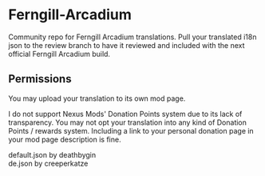 # Ferngill-Arcadium
Community repo for Ferngill Arcadium translations. Pull your translated i18n json to the review branch to have it reviewed and included with the next official Ferngill Arcadium build.

## Permissions
You may upload your translation to its own mod page.

I do not support Nexus Mods' Donation Points system due to its lack of transparency. You may not opt your translation into any kind of Donation Points / rewards system. Including a link to your personal donation page in your mod page description is fine.

default.json by deathbygin<br/>
de.json by creeperkatze<br/>
